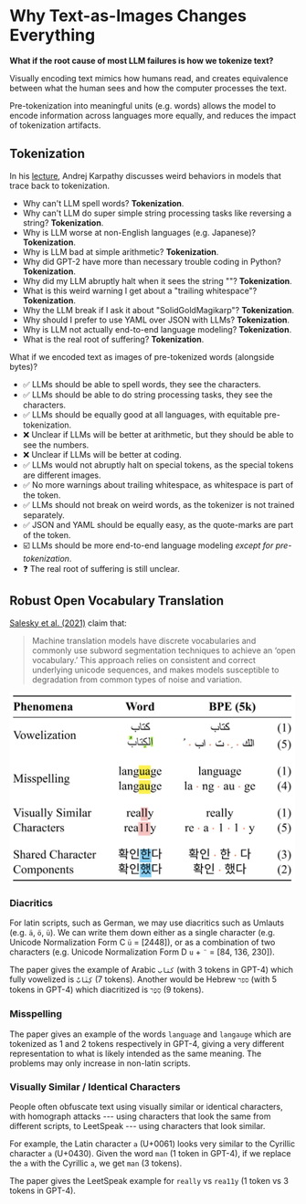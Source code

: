 # Why Text-as-Images Changes Everything

**What if the root cause of most LLM failures is how we tokenize text?**

Visually encoding text mimics how humans read, and creates equivalence
between what the human sees and how the computer processes the text.

Pre-tokenization into meaningful units (e.g. words) allows the model to encode information across languages
more equally, and reduces the impact of tokenization artifacts.

## Tokenization

In his [lecture](https://www.youtube.com/watch?v=zduSFxRajkE), Andrej Karpathy discusses weird behaviors in models
that trace back to tokenization.

- Why can't LLM spell words? **Tokenization**.
- Why can't LLM do super simple string processing tasks like reversing a string? **Tokenization**.
- Why is LLM worse at non-English languages (e.g. Japanese)? **Tokenization**.
- Why is LLM bad at simple arithmetic? **Tokenization**.
- Why did GPT-2 have more than necessary trouble coding in Python? **Tokenization**.
- Why did my LLM abruptly halt when it sees the string "<endoftext>"? **Tokenization**.
- What is this weird warning I get about a "trailing whitespace"? **Tokenization**.
- Why the LLM break if I ask it about "SolidGoldMagikarp"? **Tokenization**.
- Why should I prefer to use YAML over JSON with LLMs? **Tokenization**.
- Why is LLM not actually end-to-end language modeling? **Tokenization**.
- What is the real root of suffering? **Tokenization**.

What if we encoded text as images of pre-tokenized words (alongside bytes)?

- ✅ LLMs should be able to spell words, they see the characters.
- ✅ LLMs should be able to do string processing tasks, they see the characters.
- ✅ LLMs should be equally good at all languages, with equitable pre-tokenization.
- ❌ Unclear if LLMs will be better at arithmetic, but they should be able to see the numbers.
- ❌ Unclear if LLMs will be better at coding.
- ✅ LLMs would not abruptly halt on special tokens, as the special tokens are different images.
- ✅ No more warnings about trailing whitespace, as whitespace is part of the token.
- ✅ LLMs should not break on weird words, as the tokenizer is not trained separately.
- ✅ JSON and YAML should be equally easy, as the quote-marks are part of the token.
- ☑️ LLMs should be more end-to-end language modeling *except for pre-tokenization*.
- ❓ The real root of suffering is still unclear.

## Robust Open Vocabulary Translation

[Salesky et al. (2021)](https://arxiv.org/pdf/2104.08211) claim that:

> Machine translation models have discrete vocabularies and commonly use subword segmentation techniques
> to achieve an ‘open vocabulary.’ This approach relies on consistent and correct underlying unicode sequences,
> and makes models susceptible to degradation from common types of noise and variation.

<img alt="Examples of common behavior which cause divergent representations for subword models" src="./assets/phenomena.png" width="500px">

### Diacritics

For latin scripts, such as German, we may use diacritics such as Umlauts (e.g. `ä`, `ö`, `ü`).
We can write them down either as a single character (e.g. Unicode Normalization Form C `ü` = [2448]),
or as a combination of two characters (e.g. Unicode Normalization Form D `u` + `¨` = [84, 136, 230]).

The paper gives the example of Arabic `كتاب` (with 3 tokens in GPT-4)  which fully vowelized is `كِتَابٌ` (7 tokens).
Another would be Hebrew `ספר` (with 5 tokens in GPT-4) which diacritized is `סֵפֶר` (9 tokens).

### Misspelling

The paper gives an example of the words `language` and `langauge` which are tokenized as 1 and 2 tokens
respectively in GPT-4, giving a very different representation to what is likely intended as the same meaning.
The problems may only increase in non-latin scripts.

### Visually Similar / Identical Characters

People often obfuscate text using visually similar or identical characters,
with homograph attacks --- using characters that look the same from different scripts,
to LeetSpeak --- using characters that look similar.

For example, the Latin character `a` (U+0061) looks very similar to the Cyrillic character `а` (U+0430).
Given the word `man` (1 token in GPT-4), if we replace the `a` with the Cyrillic `а`, we get `mаn` (3 tokens).

The paper gives the LeetSpeak example for `really` vs `rea11y` (1 token vs 3 tokens in GPT-4).
